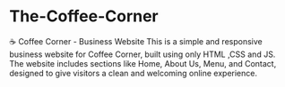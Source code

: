 # The-Coffee-Corner
☕ Coffee Corner - Business Website This is a simple and responsive business website for Coffee Corner, built using only HTML ,CSS and JS. The website includes sections like Home, About Us, Menu, and Contact, designed to give visitors a clean and welcoming online experience.
